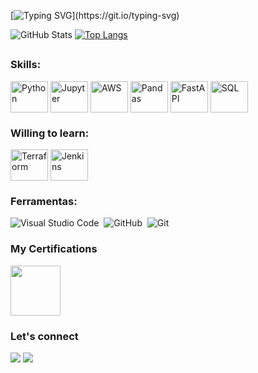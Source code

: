 [![Typing SVG](https://readme-typing-svg.herokuapp.com/?color=0000FF&size=30&center=true&vCenter=true&duration=2500&width=1000&lines=Hi!+:%29;My+name+is+Artur;Welcome!)](https://git.io/typing-svg)
 
![GitHub Stats](https://github-readme-stats.vercel.app/api?username=Turzzzin&show_icons=true&theme=dark)
[![Top Langs](https://github-readme-stats.vercel.app/api/top-langs/?username=Turzzzin&theme=dark)](https://github.com/Turzzzin/github-readme-stats)

##

### Skills:
<div style="display: inline_block">
  <img align="center" alt="Python" height="50" width="60" src="https://cdn.jsdelivr.net/gh/devicons/devicon/icons/python/python-plain.svg">
  <img align="center" alt="Jupyter" height="50" width="60" src="https://cdn.jsdelivr.net/gh/devicons/devicon/icons/jupyter/jupyter-plain-wordmark.svg">
  <img align="center" alt="AWS" height="50" width="60" src="https://cdn.jsdelivr.net/gh/devicons/devicon/icons/amazonwebservices/amazonwebservices-plain-wordmark.svg">
  <img align="center" alt="Pandas" height="50" width="60" src="https://cdn.jsdelivr.net/gh/devicons/devicon/icons/pandas/pandas-plain-wordmark.svg">
  <img align="center" alt="FastAPI" height="50" width="60" src="https://cdn.jsdelivr.net/gh/devicons/devicon/icons/fastapi/fastapi-plain-wordmark.svg">
  <img align="center" alt="SQL" height="50" width="60" src="https://cdn.jsdelivr.net/gh/devicons/devicon/icons/azuresqldatabase/azuresqldatabase-plain.svg">

</div>
  
### Willing to learn:
<div style="display: inline_block">
    <img align="center" alt="Terraform" height="50" width="60" src="https://cdn.jsdelivr.net/gh/devicons/devicon/icons/terraform/terraform-plain.svg">
    <img align="center" alt="Jenkins" height="50" width="60" src="https://cdn.jsdelivr.net/gh/devicons/devicon/icons/jenkins/jenkins-plain.svg">
</div>

### Ferramentas:
![Visual Studio Code](https://img.shields.io/badge/-Visual%20Studio%20Code-0D1117?style=for-the-badge&logo=visual-studio-code&logoColor=007ACC&labelColor=0D1117)&nbsp;
![GitHub](https://img.shields.io/badge/-GitHub-0D1117?style=for-the-badge&logo=github&labelColor=0D1117)&nbsp;
![Git](https://img.shields.io/badge/-Git-0D1117?style=for-the-badge&logo=git&labelColor=0D1117)&nbsp;

### My Certifications
  <a href="https://www.credly.com/badges/5130eb1f-b81b-43da-85a1-8933f9d67e1a/public_url"><img height="80" src="https://images.credly.com/size/340x340/images/00634f82-b07f-4bbd-a6bb-53de397fc3a6/image.png"></a>

### Let's connect
<div style="display: inline_block">
  <a href="https://www.linkedin.com/in/arturguimaraes" target="_blank"><img src="https://img.shields.io/badge/LinkedIn-0077B5?style=for-the-badge&logo=linkedin&logoColor=white" target="_blank"></a>
  <a href = "mailto:arturguimaraes.sk8@gmail.com"><img src="https://img.shields.io/badge/-Gmail-%23333?style=for-the-badge&logo=gmail&logoColor=white" target="_blank"></a>
</div>
